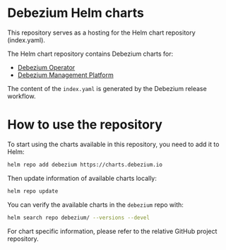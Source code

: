 # Debezium Helm charts
This repository serves as a hosting for the Helm chart repository (index.yaml).

The Helm chart repository contains Debezium charts for:
* [Debezium Operator](https://github.com/debezium/debezium-operator)
* [Debezium Management Platform](https://github.com/debezium/debezium-platform)

The content of the `index.yaml` is generated by the Debezium release workflow. 

# How to use the repository
To start using the charts available in this repository, you need to add it to Helm:

```bash
helm repo add debezium https://charts.debezium.io
```
Then update information of available charts locally:

```bash
helm repo update
```
You can verify the available charts in the `debezium` repo with:

```bash
helm search repo debezium/ --versions --devel
```
For chart specific information, please refer to the relative GitHub project repository. 
